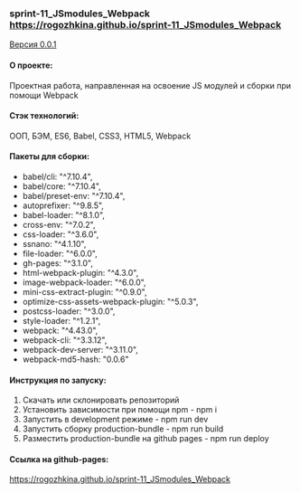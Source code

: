 ### sprint-11_JSmodules_Webpack https://rogozhkina.github.io/sprint-11_JSmodules_Webpack

<u>Версия 0.0.1</u>

#### О проекте:

Проектная работа, направленная на освоение JS модулей и сборки при помощи Webpack

#### Стэк технологий:

ООП, БЭМ, ES6, Babel, CSS3, HTML5, Webpack

#### Пакеты для сборки:

- babel/cli: "^7.10.4",
- babel/core: "^7.10.4",
- babel/preset-env: "^7.10.4",
- autoprefixer: "^9.8.5",
- babel-loader: "^8.1.0",
- cross-env: "^7.0.2",
- css-loader: "^3.6.0",
- ssnano: "^4.1.10",
- file-loader: "^6.0.0",
- gh-pages: "^3.1.0",
- html-webpack-plugin: "^4.3.0",
- image-webpack-loader: "^6.0.0",
- mini-css-extract-plugin: "^0.9.0",
- optimize-css-assets-webpack-plugin: "^5.0.3",
- postcss-loader: "^3.0.0",
- style-loader: "^1.2.1",
- webpack: "^4.43.0",
- webpack-cli: "^3.3.12",
- webpack-dev-server: "^3.11.0",
- webpack-md5-hash: "0.0.6"

#### Инструкция по запуску:

1. Скачать или склонировать репозиторий
2. Установить зависимости при помощи npm - npm i
3. Запустить в development режиме - npm run dev
4. Запустить сборку production-bundle - npm run build
5. Разместить production-bundle на github pages - npm run deploy

#### Ссылка на github-pages:

https://rogozhkina.github.io/sprint-11_JSmodules_Webpack
